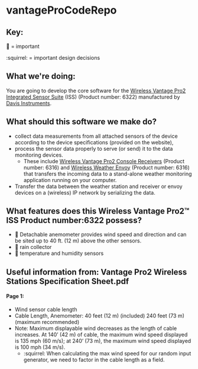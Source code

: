 # vantageProCodeRepo

## Key:
 :key: = important

:squirrel: = important design decisions
 

## What we're doing:
You are going to develop the core software for the [Wireless Vantage Pro2 Integrated Sensor Suite](https://www.davisinstruments.com/product/wireless-vantage-pro2-integrated-sensor-suite/) (ISS)
(Product number: 6322) manufactured by [Davis Instruments](https://www.davisinstruments.com/).

## What should this software we make do?

- collect data measurements from all attached sensors of the device according to the device specifications (provided on the website), 
- process the sensor data properly to serve (or send) it to the data monitoring devices. 
  - These include [Wireless Vantage Pro2 Console Receivers](https://www.davisinstruments.com/product/vantage-pro2-consolereceiver/?_ga=2.16052982.1932156901.1585547857-930968521.1585547857) (Product number: 6316) and [Wireless Weather Envoy](https://www.davisinstruments.com/product/wireless-weather-envoy/) (Product number: 6316) that transfers the incoming data to a stand-alone weather monitoring application running on your computer.
- Transfer the data between the weather station and receiver or envoy devices on a (wireless) IP network
by serializing the data.

## What features does this Wireless Vantage Pro2™ ISS Product number:6322 possess?
- :key: Detachable anemometer provides wind speed and direction and can be sited up to 40 ft. (12 m) above the other sensors.
- :key: rain collector
- :key: temperature and humidity  sensors 

## Useful information from: Vantage Pro2 Wireless Stations Specification Sheet.pdf

#### Page 1:

- Wind sensor cable length
 - Cable Length, Anemometer: 40 feet (12 m) (included) 240 feet (73 m) (maximum recommended)
 - Note: Maximum displayable wind decreases as the length of cable increases. At 140’ (42 m) of cable, the maximum wind speed displayed is 135 mph (60 m/s); at 240’ (73 m), the maximum wind speed displayed is 100 mph (34 m/s).
   -  :squirrel: When calculating the max wind speed for our random input generator, we need to factor in the cable length as a field.
